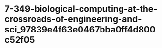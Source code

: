 # 7-349-biological-computing-at-the-crossroads-of-engineering-and-sci_97839e4f63e0467bba0ff4d800c52f05